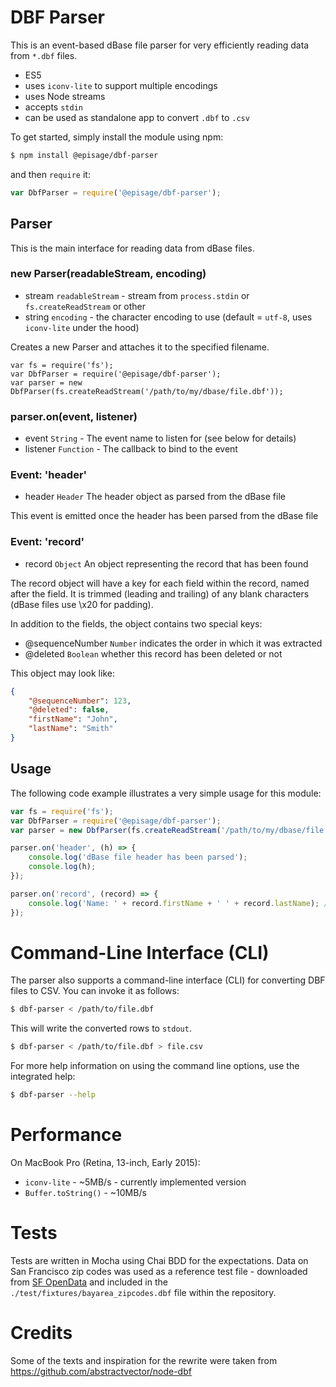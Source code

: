DBF Parser
==========

This is an event-based dBase file parser for very efficiently reading data from `*.dbf` files.

 - ES5
 - uses `iconv-lite` to support multiple encodings
 - uses Node streams
 - accepts `stdin`
 - can be used as standalone app to convert `.dbf` to `.csv`

To get started, simply install the module using npm:

```bash
$ npm install @episage/dbf-parser
```

and then `require` it:

```js
var DbfParser = require('@episage/dbf-parser');
```

## Parser

This is the main interface for reading data from dBase files.

### new Parser(readableStream, encoding)

* stream `readableStream` - stream from `process.stdin` or `fs.createReadStream` or other
* string `encoding` - the character encoding to use (default = `utf-8`, uses `iconv-lite` under the hood)

Creates a new Parser and attaches it to the specified filename.

    var fs = require('fs');
    var DbfParser = require('@episage/dbf-parser');
    var parser = new DbfParser(fs.createReadStream('/path/to/my/dbase/file.dbf'));

### parser.on(event, listener)

* event `String` - The event name to listen for (see below for details)
* listener `Function` - The callback to bind to the event

### Event: 'header'

* header `Header` The header object as parsed from the dBase file

This event is emitted once the header has been parsed from the dBase file

### Event: 'record'

* record `Object` An object representing the record that has been found

The record object will have a key for each field within the record, named after the field. It is trimmed (leading and trailing) of any blank characters (dBase files use \x20 for padding).

In addition to the fields, the object contains two special keys:

* @sequenceNumber `Number` indicates the order in which it was extracted
* @deleted `Boolean` whether this record has been deleted or not

This object may look like:
```json
{
    "@sequenceNumber": 123,
    "@deleted": false,
    "firstName": "John",
    "lastName": "Smith"
}
```

## Usage

The following code example illustrates a very simple usage for this module:

```js
var fs = require('fs');
var DbfParser = require('@episage/dbf-parser');
var parser = new DbfParser(fs.createReadStream('/path/to/my/dbase/file.dbf'));

parser.on('header', (h) => {
    console.log('dBase file header has been parsed');
    console.log(h);
});

parser.on('record', (record) => {
    console.log('Name: ' + record.firstName + ' ' + record.lastName); // Name: John Smith
});
```

# Command-Line Interface (CLI)

The parser also supports a command-line interface (CLI) for converting DBF files to CSV. You can invoke it as follows:

```bash
$ dbf-parser < /path/to/file.dbf
```

This will write the converted rows to `stdout`.

```bash
$ dbf-parser < /path/to/file.dbf > file.csv
```

For more help information on using the command line options, use the integrated help:

```bash
$ dbf-parser --help
```

# Performance

On MacBook Pro (Retina, 13-inch, Early 2015):
 - `iconv-lite` - ~5MB/s - currently implemented version
 - `Buffer.toString()` - ~10MB/s

# Tests

Tests are written in Mocha using Chai BDD for the expectations. Data on San Francisco zip codes was used as a reference test file - downloaded from [SF OpenData](https://data.sfgov.org/) and included in the `./test/fixtures/bayarea_zipcodes.dbf` file within the repository.

# Credits

Some of the texts and inspiration for the rewrite were taken from https://github.com/abstractvector/node-dbf

